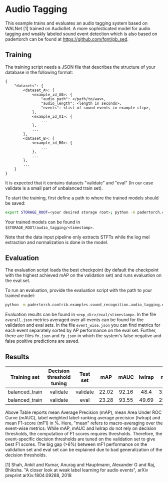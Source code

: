 # Audio Tagging

This example trains and evaluates an audio tagging system based on WALNet [1]
trained on AudioSet. A more sophisticated model for audio tagging and weakly
labeled sound event detection which is also based on padertorch can be found at 
https://github.com/fgnt/pb_sed.

## Training

The training script needs a JSON file that describes the structure of your
database in the following format:
```
{
    "datasets": {
        <dataset_A>: {
            <example_id_A0>: {
                "audio_path": </path/to/wav>,
                "audio_length": <length in seconds>,
                "events": <list of sound events in example clip>,
            },
            <example_id_A1>: {
                ...
            },
            ...
        },
        <dataset_B>: {
            <example_id_B0>: {
                ...
            },
            ...
        },
        ...
    }
}
```
It is expected that it contains datasets "validate" and "eval" (In our case
validate is a small part of unbalanced train set).

To start the training, first define a path to where the trained models should
be saved:
```bash
export STORAGE_ROOT=<your desired storage root>; python -m padertorch.contrib.examples.sound_recognition.audio_tagging.train
```
Your trained models can be found in `$STORAGE_ROOT/audio_tagging/<timestamp>`.

Note that the data input pipeline only extracts STFTs while the log mel 
extraction and normalization is done in the model.

## Evaluation

The evaluation script loads the best checkpoint (by default the checkpoint with
the highest achieved mAP on the  validation set) and runs evaluation on the 
eval set.

To run an evaluation, provide the evaluation script with the path to your trained model:
```bash
python -m padertorch.contrib.examples.sound_recognition.audio_tagging.evaluate with exp_dir=</path/to/trainer/storage_dir>
```

Evaluation results can be found in `<exp_dir>/eval/<timestamp>`.
In the file `overall.json` metrics averaged over all events can be found for
the validation and eval sets. In the file `event_wise.json` you can find
metrics for each event separately sorted by AP performance on the eval set.
Further, there are files `fn.json` and `fp.json` in which the system's false
negative and false positive predictions are saved.


## Results

| Training set    | Decision threshold tuning | Test set   | mAP   | mAUC  | lwlrap | mF1   |
| :-----:         | :-----:                   | :-----:    | :---: | :---: | :---:  | :---: |
| balanced_train  | validate                  | validate   | 22.02 | 92.16 | 48.4   | 31.76 |
| balanced_train  | validate                  | eval       | 23.28 | 93.55 | 49.69  | 25.73 |

Above Table reports mean Average Precision (mAP), mean Area Under ROC Curve
(mAUC), label weighted label-ranking average precision (lwlrap) and mean
F1-score (mF1) in %. Here, "mean" refers to macro-averaging over the
event-wise metrics. While mAP, mAUC and lwlrap do not rely on decision
thresholds, the computation of F1 scores requires thresholds. Therefore, the
event-specific decision thresholds are tuned on the validation set to give best
F1 scores. The big gap (>6%) between mF1 performance on the validation set
and eval set can be explained due to bad generalization of the decision
thresholds.

[1] Shah, Ankit and Kumar, Anurag and Hauptmann, Alexander G and Raj, Bhiksha.
"A closer look at weak label learning for audio events",
arXiv preprint arXiv:1804.09288, 2018
